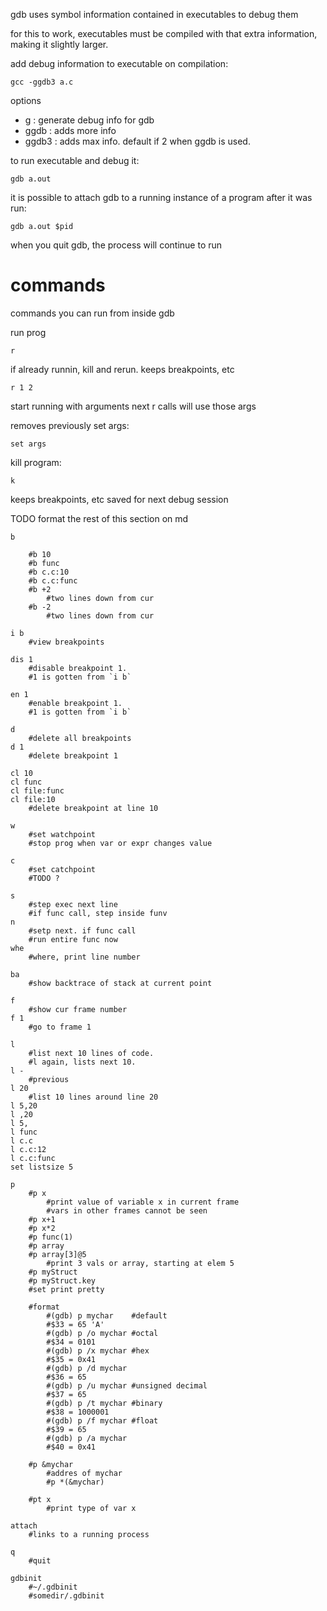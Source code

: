 gdb uses symbol information contained in executables to debug them

for this to work, executables must be compiled with that extra information,
making it slightly larger.

add debug information to executable on compilation:

    gcc -ggdb3 a.c

options

- g : generate debug info for gdb
- ggdb : adds more info
- ggdb3 : adds max info. default if 2 when ggdb is used.

to run executable and debug it:

    gdb a.out

it is possible to attach gdb to a running instance of a program
after it was run:

    gdb a.out $pid

when you quit gdb, the process will continue to run

# commands

commands you can run from inside gdb

run prog

    r

if already runnin, kill and rerun.
keeps breakpoints, etc

    r 1 2

start running with arguments
next r calls will use those args

removes previously set args:

    set args

kill program:

    k

keeps breakpoints, etc saved for next debug session

TODO format the rest of this section on md

    b

        #b 10
        #b func
        #b c.c:10
        #b c.c:func
        #b +2
            #two lines down from cur
        #b -2
            #two lines down from cur

    i b
        #view breakpoints

    dis 1
        #disable breakpoint 1.
        #1 is gotten from `i b`

    en 1
        #enable breakpoint 1.
        #1 is gotten from `i b`

    d
        #delete all breakpoints
    d 1
        #delete breakpoint 1

    cl 10
    cl func
    cl file:func
    cl file:10
        #delete breakpoint at line 10

    w
        #set watchpoint
        #stop prog when var or expr changes value

    c
        #set catchpoint
        #TODO ?

    s
        #step exec next line
        #if func call, step inside funv
    n
        #setp next. if func call
        #run entire func now
    whe
        #where, print line number

    ba
        #show backtrace of stack at current point

    f
        #show cur frame number
    f 1
        #go to frame 1

    l
        #list next 10 lines of code.
        #l again, lists next 10.
    l -
        #previous
    l 20
        #list 10 lines around line 20
    l 5,20
    l ,20
    l 5,
    l func
    l c.c
    l c.c:12
    l c.c:func
    set listsize 5

    p
        #p x
            #print value of variable x in current frame
            #vars in other frames cannot be seen
        #p x+1
        #p x*2
        #p func(1)
        #p array
        #p array[3]@5
            #print 3 vals or array, starting at elem 5
        #p myStruct
        #p myStruct.key
        #set print pretty

        #format
            #(gdb) p mychar    #default
            #$33 = 65 'A'
            #(gdb) p /o mychar #octal
            #$34 = 0101
            #(gdb) p /x mychar #hex
            #$35 = 0x41
            #(gdb) p /d mychar
            #$36 = 65
            #(gdb) p /u mychar #unsigned decimal
            #$37 = 65
            #(gdb) p /t mychar #binary
            #$38 = 1000001
            #(gdb) p /f mychar #float
            #$39 = 65
            #(gdb) p /a mychar
            #$40 = 0x41

        #p &mychar
            #addres of mychar
            #p *(&mychar)

        #pt x
            #print type of var x

    attach
        #links to a running process

    q
        #quit

    gdbinit
        #~/.gdbinit
        #somedir/.gdbinit

